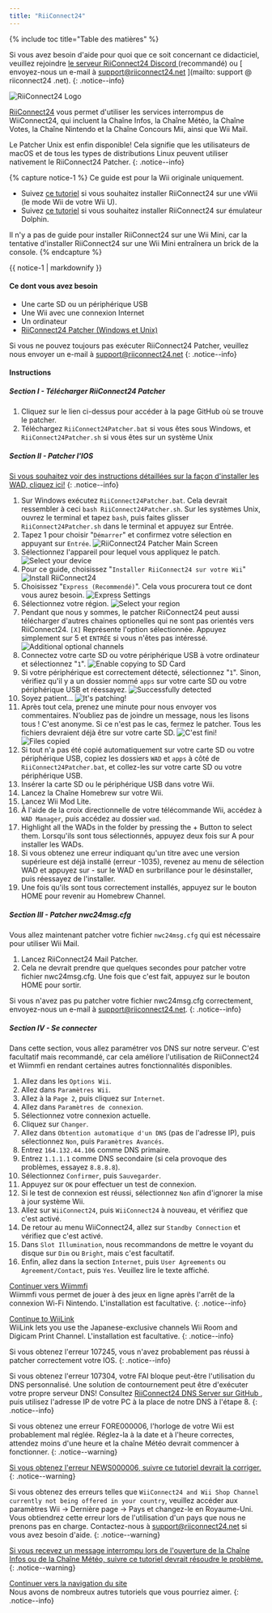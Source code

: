 ```yaml
---
title: "RiiConnect24"
---
```


{% include toc title="Table des matières" %}

Si vous avez besoin d'aide pour quoi que ce soit concernant ce didacticiel, veuillez rejoindre [ le serveur RiiConnect24 Discord ](https://discord.gg/rc24) (recommandé) ou \[ envoyez-nous un e-mail à support@riiconnect24.net \](mailto: support @ riiconnect24 .net).
{: .notice--info}

![RiiConnect24 Logo](/images/WiiRC24Logo.jpg)

[RiiConnect24](https://rc24.xyz/) vous permet d'utiliser les services interrompus de WiiConnect24, qui incluent la Chaîne Infos, la Chaîne Météo, la Chaîne Votes, la Chaîne Nintendo et la Chaîne Concours Mii, ainsi que Wii Mail.

Le Patcher Unix est enfin disponible! Cela signifie que les utilisateurs de macOS et de tous les types de distributions Linux peuvent utiliser nativement le RiiConnect24 Patcher.
{: .notice--info}

{% capture notice-1 %}
Ce guide est pour la Wii originale uniquement.

- Suivez [ce tutoriel](riiconnect24-vwii) si vous souhaitez installer RiiConnect24 sur une vWii (le mode Wii de votre Wii U).
- Suivez [ce tutoriel](riiconnect24-dolphin) si vous souhaitez installer RiiConnect24 sur émulateur Dolphin.

Il n'y a pas de guide pour installer RiiConnect24 sur une Wii Mini, car la tentative d'installer RiiConnect24 sur une Wii Mini entraînera un brick de la console.
{% endcapture %}

<div class="notice--warning">{{ notice-1 | markdownify }}</div>

#### Ce dont vous avez besoin

* Une carte SD ou un périphérique USB
* Une Wii avec une connexion Internet
* Un ordinateur
* [RiiConnect24 Patcher (Windows et Unix)](https://github.com/RiiConnect24/RiiConnect24-Patcher/releases)

Si vous ne pouvez toujours pas exécuter RiiConnect24 Patcher, veuillez nous envoyer un e-mail à support@riiconnect24.net
{: .notice--info}

#### Instructions

##### Section I - Télécharger RiiConnect24 Patcher

1. Cliquez sur le lien ci-dessus pour accéder à la page GitHub où se trouve le patcher.
2. Téléchargez `RiiConnect24Patcher.bat` si vous êtes sous Windows, et `RiiConnect24Patcher.sh` si vous êtes sur un système Unix

##### Section II - Patcher l'IOS

[Si vous souhaitez voir des instructions détaillées sur la façon d'installer les WAD, cliquez ici!](wiimodlite)
{: .notice--info}

1. Sur Windows exécutez `RiiConnect24Patcher.bat`. Cela devrait ressembler à ceci `bash RiiConnect24Patcher.sh`. Sur les systèmes Unix, ouvrez le terminal et tapez `bash`, puis faites glisser `RiiConnect24Patcher.sh` dans le terminal et appuyez sur Entrée.
2. Tapez 1 pour choisir "`Démarrer`" et confirmez votre sélection en appuyant sur `Entrée`. ![RiiConnect24 Patcher Main Screen](/images/RC24_Patcher/1.JPG)
3. Sélectionnez l'appareil pour lequel vous appliquez le patch. ![Select your device](/images/RC24_Patcher/2.JPG)
4. Pour ce guide, choisissez "`Installer RiiConnect24 sur votre Wii`" ![Install RiiConnect24](/images/RC24_Patcher/3.JPG)
5. Choisissez "`Express (Recommendé)`". Cela vous procurera tout ce dont vous aurez besoin. ![Express Settings](/images/RC24_Patcher/4.JPG)
6. Sélectionnez votre région. ![Select your region](/images/RC24_Patcher/5.JPG)
7. Pendant que nous y sommes, le patcher RiiConnect24 peut aussi télécharger d'autres chaines optionelles qui ne sont pas orientés vers RiiConnect24. `[X]` Représente l'option sélectionnée. Appuyez simplement sur 5 et `ENTRÉE` si vous n'êtes pas intéressé. ![Additional optional channels](/images/RC24_Patcher/6.JPG)
7. Connectez votre carte SD ou votre périphérique USB à votre ordinateur et sélectionnez "`1`". ![Enable copying to SD Card](/images/RC24_Patcher/7.JPG)
8. Si votre périphérique est correctement détecté, sélectionnez "`1`". Sinon, vérifiez qu'il y a un dossier nommé `apps` sur votre carte SD ou votre périphérique USB et réessayez. ![Successfully detected](/images/RC24_Patcher/8.JPG)
9. Soyez patient... ![It's patching!](/images/RC24_Patcher/9.JPG)
10. Après tout cela, prenez une minute pour nous envoyer vos commentaires. N’oubliez pas de joindre un message, nous les lisons tous ! C'est anonyme. Si ce n'est pas le cas, fermez le patcher. Tous les fichiers devraient déjà être sur votre carte SD. ![C'est fini!](/images/RC24_Patcher/10.JPG) ![Files copied](/images/RC24_Patcher/11.PNG)
11. Si tout n'a pas été copié automatiquement sur votre carte SD ou votre périphérique USB, copiez les dossiers `WAD` et `apps` à côté de `RiiConnect24Patcher.bat`, et collez-les sur votre carte SD ou votre périphérique USB.
12. Insérer la carte SD ou le périphérique USB dans votre Wii.
13. Lancez la Chaîne Homebrew sur votre Wii.
14. Lancez Wii Mod Lite.
15. À l'aide de la croix directionnelle de votre télécommande Wii, accédez à `WAD Manager`, puis accédez au dossier `wad`.
16. Highlight all the WADs in the folder by pressing the + Button to select them. Lorsqu'ils sont tous sélectionnés, appuyez deux fois sur A pour installer les WADs.
17. Si vous obtenez une erreur indiquant qu'un titre avec une version supérieure est déjà installé (erreur -1035), revenez au menu de sélection WAD et appuyez sur - sur le WAD en surbrillance pour le désinstaller, puis réessayez de l'installer.
18. Une fois qu'ils sont tous correctement installés, appuyez sur le bouton HOME pour revenir au Homebrew Channel.

##### Section III - Patcher nwc24msg.cfg

Vous allez maintenant patcher votre fichier `nwc24msg.cfg` qui est nécessaire pour utiliser Wii Mail.

1. Lancez RiiConnect24 Mail Patcher.
2. Cela ne devrait prendre que quelques secondes pour patcher votre fichier nwc24msg.cfg. Une fois que c'est fait, appuyez sur le bouton HOME pour sortir.

Si vous n'avez pas pu patcher votre fichier nwc24msg.cfg correctement, envoyez-nous un e-mail à [support@riiconnect24.net](mailto:support@riiconnect24.net).
{: .notice--info}

##### Section IV - Se connecter

Dans cette section, vous allez paramétrer vos DNS sur notre serveur. C'est facultatif mais recommandé, car cela améliore l'utilisation de RiiConnect24 et Wiimmfi en rendant certaines autres fonctionnalités disponibles.

1. Allez dans les `Options Wii`.
2. Allez dans `Paramètres Wii`.
3. Allez à la `Page 2`, puis cliquez sur `Internet`.
4. Allez dans `Paramètres de connexion`.
5. Sélectionnez votre connexion actuelle.
6. Cliquez sur `Changer`.
7. Allez dans `Obtention automatique d'un DNS` (pas de l'adresse IP), puis sélectionnez `Non`, puis `Paramètres Avancés`.
8. Entrez `164.132.44.106` comme DNS primaire.
9. Entrez `1.1.1.1` comme DNS secondaire (si cela provoque des problèmes, essayez `8.8.8.8`).
10. Sélectionnez `Confirmer`, puis `Sauvegarder`.
11. Appuyez sur `OK` pour effectuer un test de connexion.
12. Si le test de connexion est réussi, sélectionnez `Non` afin d'ignorer la mise à jour système Wii.
13. Allez sur `WiiConnect24`, puis `WiiConnect24` à nouveau, et vérifiez que c'est activé.
14. De retour au menu WiiConnect24, allez sur `Standby Connection` et vérifiez que c'est activé.
15. Dans `Slot Illumination`, nous recommandons de mettre le voyant du disque sur `Dim` ou `Bright`, mais c'est facultatif.
16. Enfin, allez dans la section `Internet`, puis `User Agreements` ou `Agreement/Contact`, puis `Yes`. Veuillez lire le texte affiché.


[Continuer vers Wiimmfi](wiimmfi)<br> Wiimmfi vous permet de jouer à des jeux en ligne après l'arrêt de la connexion Wi-Fi Nintendo. L'installation est facultative.
{: .notice--info}

[Continue to WiiLink](wiilink)<br> WiiLink lets you use the Japanese-exclusive channels Wii Room and Digicam Print Channel. L'installation est facultative.
{: .notice--info}

Si vous obtenez l'erreur 107245, vous n'avez probablement pas réussi à patcher correctement votre IOS.
{: .notice--info}

Si vous obtenez l'erreur 107304, votre FAI bloque peut-être l'utilisation du DNS personnalisé. Une solution de contournement peut être d'exécuter votre propre serveur DNS! Consultez [RiiConnect24 DNS Server sur GitHub ](https://github.com/RiiConnect24/DNS-Server), puis utilisez l'adresse IP de votre PC à la place de notre DNS à l'étape 8.
{: .notice--info}

Si vous obtenez une erreur FORE000006, l'horloge de votre Wii est probablement mal réglée. Réglez-la à la date et à l'heure correctes, attendez moins d'une heure et la chaîne Météo devrait commencer à fonctionner.
{: .notice--warning}

[Si vous obtenez l'erreur NEWS000006, suivre ce tutoriel devrait la corriger.](news000006)
{: .notice--warning}

Si vous obtenez des erreurs telles que `WiiConnect24 and Wii Shop Channel currently not being offered in your country`, veuillez accéder aux paramètres Wii -> Dernière page -> Pays et changez-le en Royaume-Uni. Vous obtiendrez cette erreur lors de l'utilisation d'un pays que nous ne prenons pas en charge. Contactez-nous à [support@riiconnect24.net](mailto:support@riiconnect24.net) si vous avez besoin d'aide.
{: .notice--warning}

[Si vous recevez un message interrompu lors de l'ouverture de la Chaîne Infos ou de la Chaîne Météo, suivre ce tutoriel devrait résoudre le problème.](deleting-vffs)
{: .notice--warning}

[Continuer vers la navigation du site](site-navigation)<br> Nous avons de nombreux autres tutoriels que vous pourriez aimer.
{: .notice--info}
